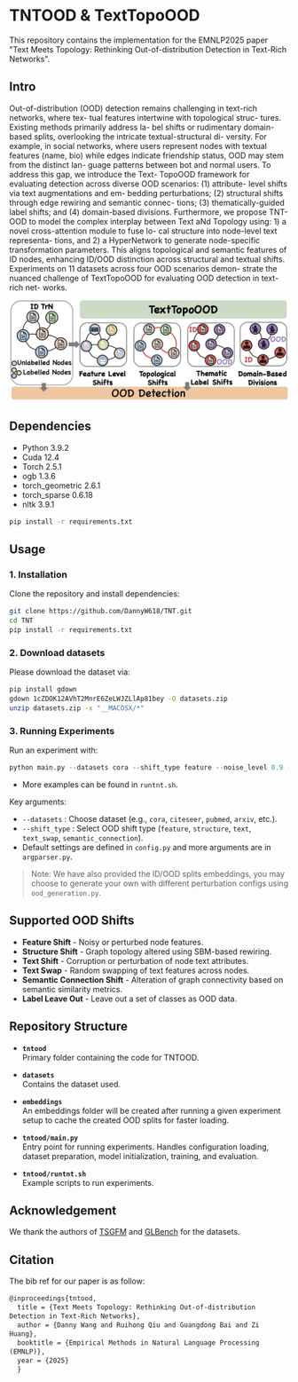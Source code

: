 # TNTOOD & TextTopoOOD

This repository contains the implementation for the EMNLP2025 paper "Text Meets Topology: Rethinking Out-of-distribution Detection in Text-Rich Networks".

## Intro
Out-of-distribution (OOD) detection remains challenging in text-rich networks, where tex- tual features intertwine with topological struc- tures. Existing methods primarily address la- bel shifts or rudimentary domain-based splits, overlooking the intricate textual-structural di- versity. For example, in social networks, where users represent nodes with textual features (name, bio) while edges indicate friendship status, OOD may stem from the distinct lan- guage patterns between bot and normal users. To address this gap, we introduce the Text- TopoOOD framework for evaluating detection across diverse OOD scenarios: (1) attribute- level shifts via text augmentations and em- bedding perturbations; (2) structural shifts through edge rewiring and semantic connec- tions; (3) thematically-guided label shifts; and (4) domain-based divisions. Furthermore, we propose TNT-OOD to model the complex interplay between Text aNd Topology using: 1) a novel cross-attention module to fuse lo- cal structure into node-level text representa- tions, and 2) a HyperNetwork to generate node-specific transformation parameters. This aligns topological and semantic features of ID nodes, enhancing ID/OOD distinction across structural and textual shifts. Experiments on 11 datasets across four OOD scenarios demon- strate the nuanced challenge of TextTopoOOD for evaluating OOD detection in text-rich net- works.

![texttopoood](./img/text-topo.png)

## Dependencies
- Python 3.9.2
- Cuda 12.4
- Torch 2.5.1
- ogb 1.3.6
- torch_geometric 2.6.1
- torch_sparse 0.6.18
- nltk 3.9.1

```bash
pip install -r requirements.txt
```

## Usage
### 1. Installation
Clone the repository and install dependencies:
```bash
git clone https://github.com/DannyW618/TNT.git
cd TNT
pip install -r requirements.txt
````

### 2. Download datasets
Please download the dataset via:

```bash
pip install gdown
gdown 1cZDOK12AVhT2MnrE6ZeLWJZLlAp81bey -O datasets.zip
unzip datasets.zip -x "__MACOSX/*"
```

### 3. Running Experiments

Run an experiment with:

```python
python main.py --datasets cora --shift_type feature --noise_level 0.9 --num_layers 2 --learning_rate 0.0001 --dropout 0.3 --use_tntood
```
* More examples can be found in `runtnt.sh`.


Key arguments:
* `--datasets` : Choose dataset (e.g., `cora`, `citeseer`, `pubmed`, `arxiv`, etc.).
* `--shift_type` : Select OOD shift type (`feature`, `structure`, `text`, `text_swap`, `semantic_connection`).
* Default settings are defined in `config.py` and more arguments are in `argparser.py`.

> Note: We have also provided the ID/OOD splits embeddings, you may choose to generate your own with different perturbation configs using `ood_generation.py`.


## Supported OOD Shifts

* **Feature Shift** - Noisy or perturbed node features.
* **Structure Shift** - Graph topology altered using SBM-based rewiring.
* **Text Shift** - Corruption or perturbation of node text attributes.
* **Text Swap** - Random swapping of text features across nodes.
* **Semantic Connection Shift** - Alteration of graph connectivity based on semantic similarity metrics.
* **Label Leave Out** - Leave out a set of classes as OOD data.

## Repository Structure

- **`tntood`**  
  Primary folder containing the code for TNTOOD.

- **`datasets`**  
  Contains the dataset used. 

- **`embeddings`**  
  An embeddings folder will be created after running a given experiment setup to cache the created OOD splits for faster loading.

- **`tntood/main.py`**  
  Entry point for running experiments. Handles configuration loading, dataset preparation, model initialization, training, and evaluation.

- **`tntood/runtnt.sh`**  
  Example scripts to run experiments.

## Acknowledgement
We thank the authors of [TSGFM](https://github.com/CurryTang/TSGFM) and [GLBench](https://github.com/NineAbyss/GLBench) for the datasets.


## Citation

The bib ref for our paper is as follow:

```
@inproceedings{tntood,
  title = {Text Meets Topology: Rethinking Out-of-distribution Detection in Text-Rich Networks},
  author = {Danny Wang and Ruihong Qiu and Guangdong Bai and Zi Huang},
  booktitle = {Empirical Methods in Natural Language Processing (EMNLP)},
  year = {2025}
  }
```
